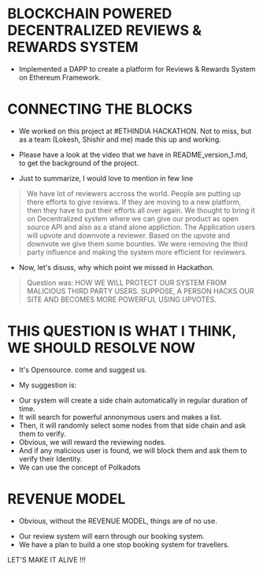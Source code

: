 # BLOCKCHAIN POWERED DECENTRALIZED REVIEWS & REWARDS SYSTEM
- Implemented a DAPP to create a platform for Reviews & Rewards System on Ethereum Framework.

# CONNECTING THE BLOCKS
- We worked on this project at #ETHINDIA HACKATHON. Not to miss, but as a team (Lokesh, Shishir and me) made this up and working.

- Please have a look at the video that we have in README_version_1.md, to get the background of the project.

- Just to summarize, I would love to mention in few line

> We have lot of reviewers accross the world. People are putting up there efforts to give reviews. If they are moving to a new platform, then they have to put their efforts all over again. We thought to bring it on Decentralized system where we can give our product as open source API and also as a stand alone appliction. The Application users will upvote and downvote a reviewer. Based on the upvote and downvote we give them some bounties. We were removing the third party influence and making the system more efficient for reviewers.  

- Now, let's disuss, why which point we missed in Hackathon.

> Question was: HOW WE WILL PROTECT OUR SYSTEM FROM MALICIOUS THIRD PARTY USERS. SUPPOSE, A PERSON HACKS OUR SITE AND BECOMES MORE POWERFUL USING UPVOTES.

# THIS QUESTION IS WHAT I THINK, WE SHOULD RESOLVE NOW
- It's Opensource. come and suggest us.

- My suggestion is: 
* Our system will create a side chain automatically in regular duration of time. 
* It will search for powerful annonymous users and makes a list. 
* Then, it will randomly select some nodes from that side chain and ask them to verify.
* Obvious, we will reward the reviewing nodes.
* And if any malicious user is found, we will block them and ask them to verify their Identity.
* We can use the concept of Polkadots


# REVENUE MODEL
- Obvious, without the REVENUE MODEL, things are of no use.

* Our review system will earn through our booking system. 
* We have a plan to build a one stop booking system for travellers.



LET'S MAKE IT ALIVE !!! 